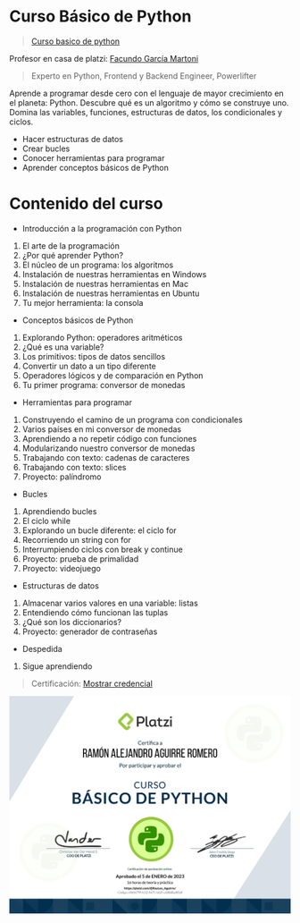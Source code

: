 # Curso Básico de Python

> <a href="https://platzi.com/cursos/python-basico/">Curso basico de python</a>

Profesor en casa de platzi: <a href="https://github.com/facmartoni">Facundo García Martoni</a>

> Experto en Python, Frontend y Backend Engineer, Powerlifter

Aprende a programar desde cero con el lenguaje de mayor crecimiento en el planeta: Python. Descubre qué es un algoritmo y cómo se construye uno. Domina las variables, funciones, estructuras de datos, los condicionales y ciclos.

- Hacer estructuras de datos
- Crear bucles
- Conocer herramientas para programar
- Aprender conceptos básicos de Python

# Contenido del curso

- Introducción a la programación con Python

1. El arte de la programación
2. ¿Por qué aprender Python?
3. El núcleo de un programa: los algoritmos
4. Instalación de nuestras herramientas en Windows
5. Instalación de nuestras herramientas en Mac
6. Instalación de nuestras herramientas en Ubuntu
7. Tu mejor herramienta: la consola

- Conceptos básicos de Python

1. Explorando Python: operadores aritméticos
2. ¿Qué es una variable?
3. Los primitivos: tipos de datos sencillos
4. Convertir un dato a un tipo diferente
5. Operadores lógicos y de comparación en Python
6. Tu primer programa: conversor de monedas

- Herramientas para programar

1. Construyendo el camino de un programa con condicionales
2. Varios países en mi conversor de monedas
3. Aprendiendo a no repetir código con funciones
4. Modularizando nuestro conversor de monedas
5. Trabajando con texto: cadenas de caracteres
6. Trabajando con texto: slices
7. Proyecto: palíndromo

- Bucles

1. Aprendiendo bucles
2. El ciclo while
3. Explorando un bucle diferente: el ciclo for
4. Recorriendo un string con for
5. Interrumpiendo ciclos con break y continue
6. Proyecto: prueba de primalidad
7. Proyecto: videojuego

- Estructuras de datos

1. Almacenar varios valores en una variable: listas
2. Entendiendo cómo funcionan las tuplas
3. ¿Qué son los diccionarios?
4. Proyecto: generador de contraseñas

- Despedida

1. Sigue aprendiendo

> <span>Certificación: <a href="https://platzi.com/p/RayLex_Aguirre/curso/1937-python-basico/diploma/detalle/">Mostrar credencial</a></span>

![Certificado](img/diploma-python-basico.jpg)
